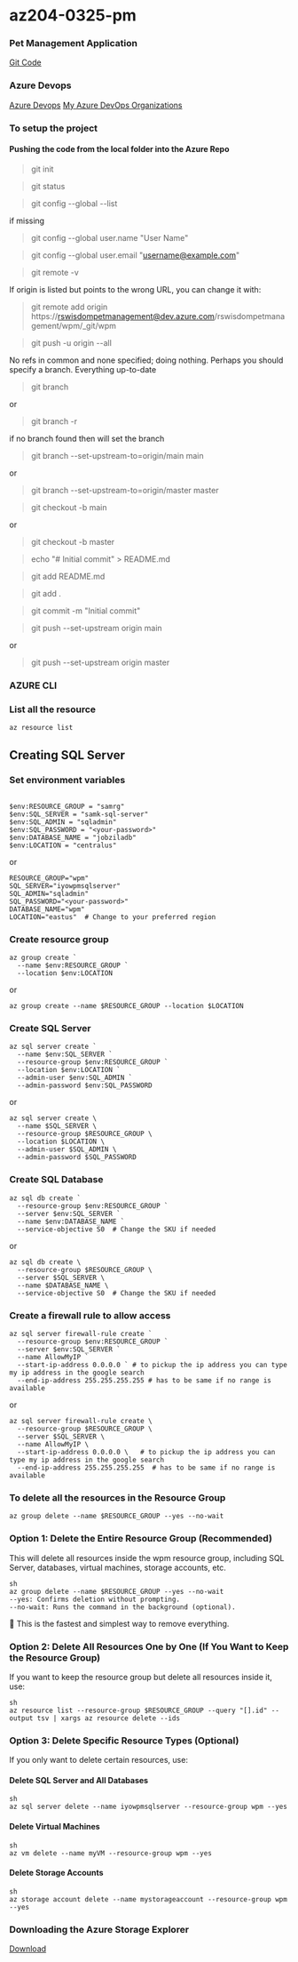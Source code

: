 # az204-0325-pm

### Pet Management Application
[Git Code](https://github.com/LinkedInLearning/building-a-web-application-on-microsoft-azure-4405955)

### Azure Devops
[Azure Devops](https://azure.microsoft.com/en-us/products/devops)
[My Azure DevOps Organizations](https://portal.azure.com/#view/AzureTfsExtension/OrganizationsTemplateBlade)

### To setup the project



#### Pushing the code from the local folder into the Azure Repo

>git init
 
>git status

>git config --global --list
 
if missing
 
>git config --global user.name "User Name"

>git config --global user.email "username@example.com"
 
>git remote -v

If origin is listed but points to the wrong URL, you can change it with:
 
>git remote add origin https://rswisdompetmanagement@dev.azure.com/rswisdompetmanagement/wpm/_git/wpm

>git push -u origin --all
 
No refs in common and none specified; doing nothing.
Perhaps you should specify a branch.
Everything up-to-date
 
>git branch

or

>git branch -r
 
if no branch found then will set the branch
 
>git branch --set-upstream-to=origin/main main

or

>git branch --set-upstream-to=origin/master master
 
>git checkout -b main

or

>git checkout -b master

>echo "# Initial commit" > README.md

>git add README.md
 
>git add .

>git commit -m "Initial commit"
 
>git push --set-upstream origin main

or

>git push --set-upstream origin master



### AZURE CLI

### List all the resource

```
az resource list
```

## Creating SQL Server

### Set environment variables

```

$env:RESOURCE_GROUP = "samrg"
$env:SQL_SERVER = "samk-sql-server"
$env:SQL_ADMIN = "sqladmin"
$env:SQL_PASSWORD = "<your-password>"
$env:DATABASE_NAME = "jobziladb"
$env:LOCATION = "centralus"

```

or

```
RESOURCE_GROUP="wpm"
SQL_SERVER="iyowpmsqlserver"
SQL_ADMIN="sqladmin"
SQL_PASSWORD="<your-password>"
DATABASE_NAME="wpm"
LOCATION="eastus"  # Change to your preferred region
```

### Create resource group

```
az group create `
  --name $env:RESOURCE_GROUP `
  --location $env:LOCATION

```

or

```
az group create --name $RESOURCE_GROUP --location $LOCATION
```

### Create SQL Server

```
az sql server create `
  --name $env:SQL_SERVER `
  --resource-group $env:RESOURCE_GROUP `
  --location $env:LOCATION `
  --admin-user $env:SQL_ADMIN `
  --admin-password $env:SQL_PASSWORD

```

or

```
az sql server create \
  --name $SQL_SERVER \
  --resource-group $RESOURCE_GROUP \
  --location $LOCATION \
  --admin-user $SQL_ADMIN \
  --admin-password $SQL_PASSWORD
```

### Create SQL Database

```
az sql db create `
  --resource-group $env:RESOURCE_GROUP `
  --server $env:SQL_SERVER `
  --name $env:DATABASE_NAME `
  --service-objective S0  # Change the SKU if needed
```

or

```
az sql db create \
  --resource-group $RESOURCE_GROUP \
  --server $SQL_SERVER \
  --name $DATABASE_NAME \
  --service-objective S0  # Change the SKU if needed
```

### Create a firewall rule to allow access

```
az sql server firewall-rule create `
  --resource-group $env:RESOURCE_GROUP `
  --server $env:SQL_SERVER `
  --name AllowMyIP `
  --start-ip-address 0.0.0.0 ` # to pickup the ip address you can type my ip address in the google search
  --end-ip-address 255.255.255.255 # has to be same if no range is available 

```

or

```
az sql server firewall-rule create \
  --resource-group $RESOURCE_GROUP \
  --server $SQL_SERVER \
  --name AllowMyIP \
  --start-ip-address 0.0.0.0 \   # to pickup the ip address you can type my ip address in the google search
  --end-ip-address 255.255.255.255  # has to be same if no range is available
```

### To delete all the resources in the Resource Group

```
az group delete --name $RESOURCE_GROUP --yes --no-wait
```


### Option 1: Delete the Entire Resource Group (Recommended)

This will delete all resources inside the wpm resource group, including SQL Server, databases, virtual machines, storage accounts, etc.

```
sh
az group delete --name $RESOURCE_GROUP --yes --no-wait
--yes: Confirms deletion without prompting.
--no-wait: Runs the command in the background (optional).
```
🔹 This is the fastest and simplest way to remove everything.

### Option 2: Delete All Resources One by One (If You Want to Keep the Resource Group)

If you want to keep the resource group but delete all resources inside it, use:

```
sh
az resource list --resource-group $RESOURCE_GROUP --query "[].id" --output tsv | xargs az resource delete --ids
```

### Option 3: Delete Specific Resource Types (Optional)

If you only want to delete certain resources, use:

#### Delete SQL Server and All Databases

```
sh
az sql server delete --name iyowpmsqlserver --resource-group wpm --yes
```

#### Delete Virtual Machines

```
sh
az vm delete --name myVM --resource-group wpm --yes
```

#### Delete Storage Accounts

```
sh
az storage account delete --name mystorageaccount --resource-group wpm --yes
```

### Downloading the Azure Storage Explorer
[Download](https://azure.microsoft.com/en-us/products/storage/storage-explorer#Download-4)


